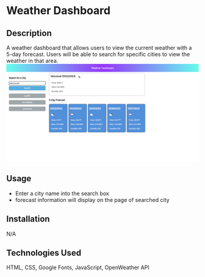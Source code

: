 # Weather Dashboard

## Description

A weather dashboard that allows users to view the current weather with a 5-day forecast. Users will be able to search for specific cities to view the weather in that area.
![screenshot of application](/assets/images/GaOqQU8.png)

## Usage

* Enter a city name into the search box 
* forecast information will display on the page of searched city

## Installation

N/A

## Technologies Used

HTML, CSS, Google Fonts, JavaScript, OpenWeather API